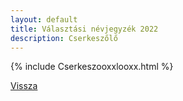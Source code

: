 ```yaml
---
layout: default
title: Választási névjegyzék 2022
description: Cserkeszőlő
---
```


{% include Cserkeszooxxlooxx.html %}

[Vissza](./)